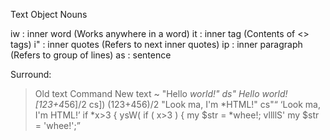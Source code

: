 Text Object Nouns

iw : inner word (Works anywhere in a word)
it : inner tag (Contents of <> tags)
i" : inner quotes (Refers to next inner quotes)
ip : inner paragraph (Refers to group of lines)
as : sentence

Surround:

> Old text                  Command     New text ~
>   "Hello *world!"           ds"         Hello world!
>   [123+4*56]/2              cs])        (123+456)/2
>   "Look ma, I'm *HTML!"     cs"<q>      <q>Look ma, I'm HTML!</q>
>   if *x>3 {                 ysW(        if ( x>3 ) {
>   my $str = *whee!;         vllllS'     my $str = 'whee!';
